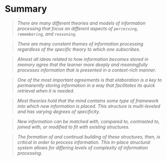 # Summary
> *There are many different theories and models of information processing that focus on different aspects of `perceiving`, `remembering`, and `reasoning`.*

> *There are many constant themes of information processing regardless of the specific theory to which one subscribes.*

> *Almost all ideas related to how information becomes stored in memory agree that the learner more deeply and meaningfully processes information
> that is presented in a context-rich manner*.

> *One of the most important agreements is that elaboration is a key to permanently storing information in a way that facilitates its quick retrieval
> when it is needed.*

> *Most theories hold that the mind contains some type of framework into which new information is placed. This structure is multi-leveled
> and has varying degrees of specificity.*

> *New information can be matched with, compared to, contrasted to, joined with, or modified to fit with existing structures.*

> *The formation of and continual building of these structures, then, is critical in order to process information. This in-place structural system
> allows for differing levels of complexity of information processing.*
